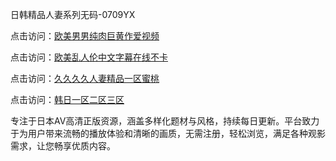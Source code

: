 日韩精品人妻系列无码-0709YX

点击访问：<a href="https://heiliao2dmwwy.pages.dev">欧美男男纯肉巨黄作爱视频</a>

点击访问：<a href="https://heiliaoll4qsx.pages.dev">欧美乱人伦中文字幕在线不卡</a>

点击访问：<a href="https://heiliaowzu4ur.pages.dev">久久久久人妻精品一区蜜桃</a>

点击访问：<a href="https://heiliaozj3tjd.pages.dev">韩日一区二区三区</a>

专注于日本AV高清正版资源，涵盖多样化题材与风格，持续每日更新。平台致力于为用户带来流畅的播放体验和清晰的画质，无需注册，轻松浏览，满足各种观影需求，让您畅享优质内容。

<span style="display:none;">[Canonical link](https://github.com/bay20250709/so32 ）</span>
